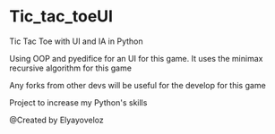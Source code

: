 # Tic_tac_toeUI

Tic Tac Toe with UI and IA in Python 

Using OOP and pyedifice for an UI for this game. 
It uses the minimax recursive algorithm for this game

Any forks from other devs will be useful for the develop for this game

Project to increase my Python's skills

@Created by Elyayoveloz 
